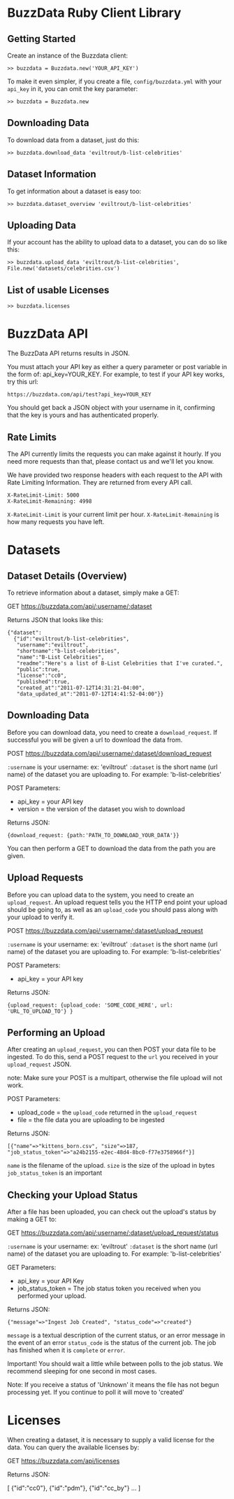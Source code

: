 # BuzzData Ruby Client Library

## Getting Started

Create an instance of the Buzzdata client:

    >> buzzdata = Buzzdata.new('YOUR_API_KEY')

To make it even simpler, if you create a file, `config/buzzdata.yml` with your `api_key` in it, you can omit the key parameter:

    >> buzzdata = Buzzdata.new


## Downloading Data

To download data from a dataset, just do this:

    >> buzzdata.download_data 'eviltrout/b-list-celebrities'

## Dataset Information

To get information about a dataset is easy too:

    >> buzzdata.dataset_overview 'eviltrout/b-list-celebrities'

## Uploading Data

If your account has the ability to upload data to a dataset, you can do so like this:

    >> buzzdata.upload_data 'eviltrout/b-list-celebrities', File.new('datasets/celebrities.csv')

## List of usable Licenses 

    >> buzzdata.licenses

  

# BuzzData API 

The BuzzData API returns results in JSON.

You must attach your API key as either a query parameter or post variable in the form of: api_key=YOUR_KEY.
For example, to test if your API key works, try this url:

    https://buzzdata.com/api/test?api_key=YOUR_KEY
  
You should get back a JSON object with your username in it, confirming that the key is yours and has 
authenticated properly.

## Rate Limits

The API currently limits the requests you can make against it hourly. If you need more requests than that, please contact us and we'll let you know.

We have provided two response headers with each request to the API with Rate Limiting Information. They are returned from every API call.

    X-RateLimit-Limit: 5000
    X-RateLimit-Remaining: 4998

`X-RateLimit-Limit` is your current limit per hour. `X-RateLimit-Remaining` is how many requests you have left.

# Datasets

## Dataset Details (Overview)

To retrieve information about a dataset, simply make a GET:

GET https://buzzdata.com/api/:username/:dataset

Returns JSON that looks like this:

    {"dataset":
      {"id":"eviltrout/b-list-celebrities",
       "username":"eviltrout",
       "shortname":"b-list-celebrities",
       "name":"B-List Celebrities",
       "readme":"Here's a list of B-List Celebrities that I've curated.",
       "public":true,
       "license":"cc0",
       "published":true,
       "created_at":"2011-07-12T14:31:21-04:00",
       "data_updated_at":"2011-07-12T14:41:52-04:00"}}

## Downloading Data

Before you can download data, you need to create a `download_request`. If successful you will be given a
url to download the data from.

POST https://buzzdata.com/api/:username/:dataset/download_request

`:username` is your username: ex: 'eviltrout'
`:dataset` is the short name (url name) of the dataset you are uploading to. For example: 'b-list-celebrities'

POST Parameters:

* api_key = your API key
* version = the version of the dataset you wish to download

Returns JSON:

    {download_request: {path:'PATH_TO_DOWNLOAD_YOUR_DATA'}}
  
You can then perform a GET to download the data from the path you are given.

## Upload Requests

Before you can upload data to the system, you need to create an `upload_request`. An upload request
tells you the HTTP end point your upload should be going to, as well as an `upload_code` you should
pass along with your upload to verify it.

POST https://buzzdata.com/api/:username/:dataset/upload_request

`:username` is your username: ex: 'eviltrout'
`:dataset` is the short name (url name) of the dataset you are uploading to. For example: 'b-list-celebrities'

POST Parameters:

* api_key = your API key

Returns JSON:

    {upload_request: {upload_code: 'SOME_CODE_HERE', url: 'URL_TO_UPLOAD_TO'} }

## Performing an Upload

After creating an `upload_request`, you can then POST your data file to be ingested. To do this,
send a POST request to the `url` you received in your `upload_request` JSON.

note: Make sure your POST is a multipart, otherwise the file upload will not work.

POST Parameters:

* upload_code = the `upload_code` returned in the `upload_request`
* file = the file data you are uploading to be ingested

Returns JSON:

    [{"name"=>"kittens_born.csv", "size"=>187, "job_status_token"=>"a24b2155-e2ec-48d4-8bc0-f77e3758966f"}]

`name` is the filename of the upload.
`size` is the size of the upload in bytes
`job_status_token` is an important 

## Checking your Upload Status

After a file has been uploaded, you can check out the upload's status by making a GET to:

GET https://buzzdata.com/api/:username/:dataset/upload_request/status

`:username` is your username: ex: 'eviltrout'
`:dataset` is the short name (url name) of the dataset you are uploading to. For example: 'b-list-celebrities'

GET Parameters:

* api_key = your API Key
* job_status_token = The job status token you received when you performed your upload.

Returns JSON:

    {"message"=>"Ingest Job Created", "status_code"=>"created"}

`message` is a textual description of the current status, or an error message in the event of an error
`status_code` is the status of the current job. The job has finished when it is `complete` or `error`.

Important! You should wait a little while between polls to the job status. We recommend sleeping for
one second in most cases.

Note: If you receive a status of 'Unknown' it means the file has not begun processing yet. If you 
continue to poll it will move to 'created'

# Licenses

When creating a dataset, it is necessary to supply a valid license for the data. You can query the available licenses by:

GET https://buzzdata.com/api/licenses

Returns JSON:

  [
    {"id":"cc0"},
    {"id":"pdm"},
    {"id":"cc_by"}
    ...
  ]
